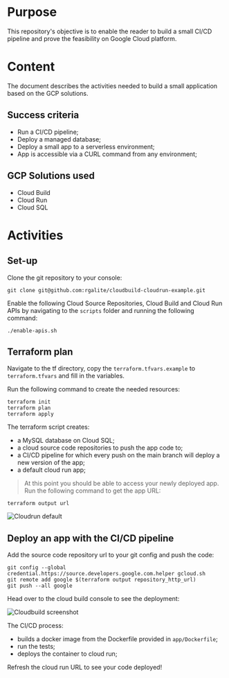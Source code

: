 # Purpose
This repository's objective is to enable the reader to build a small CI/CD pipeline and prove the feasibility on Google Cloud platform.

# Content
The document describes the activities needed to build a small application based on the GCP solutions.

## Success criteria
* Run a CI/CD pipeline;
* Deploy a managed database;
* Deploy a small app to a serverless environment;
* App is accessible via a CURL command from any environment;

## GCP Solutions used
* Cloud Build
* Cloud Run
* Cloud SQL

# Activities

## Set-up
Clone the git repository to your console:

```
git clone git@github.com:rgalite/cloudbuild-cloudrun-example.git
```

Enable the following Cloud Source Repositories, Cloud Build and Cloud Run APIs by navigating to the `scripts` folder and running the following command:

```
./enable-apis.sh
```

## Terraform plan
Navigate to the tf directory, copy the `terraform.tfvars.example` to `terraform.tfvars` and fill in the variables.

Run the following command to create the needed resources:

```
terraform init
terraform plan
terraform apply
```

The terraform script creates:
* a MySQL database on Cloud SQL;
* a cloud source code repositories to push the app code to;
* a CI/CD pipeline for which every push on the main branch will deploy a new version of the app;
* a default cloud run app;


> At this point you should be able to access your newly deployed app.
> Run the following command to get the app URL:

```
terraform output url
```

![Cloudrun default](https://lh6.googleusercontent.com/2fxQREqvSeUiLVvPxcPDIKb7cfBF-yJbHLtcBhNvjpoZhH7E21c_tdg8Ddyzw7askSCZw1sALydt7llkRXkJZeGiotmksGctOwH6smJiuXROoDTPMlRNaXtBlbkb9SDIaD_3uz6jCw "Cloudrun default")

## Deploy an app with the CI/CD pipeline

Add the source code repository url to your git config and push the code:

```
git config --global credential.https://source.developers.google.com.helper gcloud.sh
git remote add google $(terraform output repository_http_url)
git push --all google
```

Head over to the cloud build console to see the deployment:

![Cloudbuild screenshot](https://lh4.googleusercontent.com/k4r5V4yuzSyppu2lz8IefucQsjpW3HwzWRGX34fgRuJzddPWhEn6e4IN6Ijh19jp9Wa3ZSudJWtP08iVCSnXDSOjfu4f-pLR0t43ZcqR "Cloudbuild screenshot")

The CI/CD process:
* builds a docker image from the Dockerfile provided in `app/Dockerfile`;
* run the tests;
* deploys the container to cloud run;

Refresh the cloud run URL to see your code deployed!
